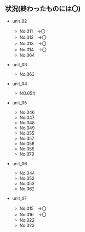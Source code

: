 ## 状況(終わったものには〇)
* unit_02<br>
  * No.011　→〇
  * No.012　→〇
  * No.013　→〇
  * No.014　→〇
  * No.064

* unit_03
  * No.063

* unit_04
  * NO.054

* unit_05
  * No.046
  * No.047
  * No.048
  * No.049
  * No.055
  * No.057
  * No.058
  * No.059
  * No.079

* unit_06
  * No.044
  * No.052
  * No.053
  * No.062

* unit_07
  * No.015　→〇
  * No.016　→〇
  * No.022
  * No.023

